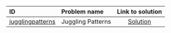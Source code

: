 | ID | Problem name | Link to solution |
|:---|:---|:---:|
| [jugglingpatterns](https://open.kattis.com/problems/jugglingpatterns) | Juggling Patterns | [Solution](https://github.com/versenyi98/kattis-solutions/tree/main/solutions/Juggling%20Patterns)|

